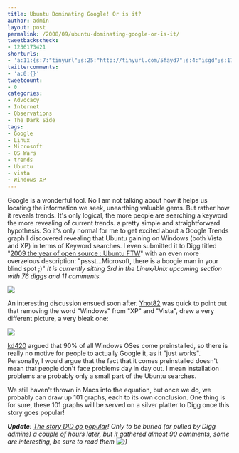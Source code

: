 ```yaml
---
title: Ubuntu Dominating Google! Or is it?
author: admin
layout: post
permalink: /2008/09/ubuntu-dominating-google-or-is-it/
tweetbackscheck:
- 1236173421
shorturls:
- 'a:11:{s:7:"tinyurl";s:25:"http://tinyurl.com/5fayd7";s:4:"isgd";s:17:"http://is.gd/fja7";s:5:"bitly";s:20:"http://bit.ly/3Iqy0I";s:5:"snipr";s:22:"http://snipr.com/9shgu";s:5:"snurl";s:22:"http://snurl.com/9shgu";s:7:"snipurl";s:24:"http://snipurl.com/9shgu";s:4:"trim";s:17:"http://tr.im/49ye";s:5:"adjix";s:207:"(10 Jan 2008 temporary restriction: API requires valid partnerID or partnerEmail key in request. Contact us if this affects you.) Invalid Adjix request. API documentation @ http://web.adjix.com/AdjixAPI.html";s:4:"advu";s:203:"(10 Jan 2008 temporary restriction: API requires valid partnerID or partnerEmail key in request. Contact us if this affects you.) Invalid Adjix request. API documentation @ http://web.ad.vu/AdjixAPI.html";s:4:"zima";s:19:"http://zi.ma/557b02";s:9:"permalink";s:69:"http://hehe2.net/linuxobservations/ubuntu-dominating-google-or-is-it/";}'
twittercomments:
- 'a:0:{}'
tweetcount:
- 0
categories:
- Advocacy
- Internet
- Observations
- The Dark Side
tags:
- Google
- Linux
- Microsoft
- OS Wars
- trends
- Ubuntu
- vista
- Windows XP
---
```

Google is a wonderful tool. No I am not talking about how it helps us locating the information we seek, unearthing valuable gems. But rather how it reveals trends. It's only logical, the more people are searching a keyword the more revealing of current trends.  a pretty simple and straightforward hypothesis.
So it's only normal for me to get excited about a Google Trends graph I discovered revealing that Ubuntu gaining on Windows (both Vista and XP) in terms of Keyword searches. I even submitted it to Digg titled "[2009 the year of open source : Ubuntu FTW](http://digg.com/linux_unix/2009_the_year_of_open_source_Ubuntu_FTW)" with an even more overzelous description: "pssst...Microsoft, there is a boogie man in your blind spot ;)" _It is currently sitting 3rd in the Linux/Unix upcoming section with 76 diggs and 11 comments._

![](http://192.168.1.33/blog2/wp-content/uploads/2008/09/ubuntu-vista-xp.jpg)

An interesting discussion ensued soon after. [Ynot82](http://digg.com/linux_unix/2009_the_year_of_open_source_Ubuntu_FTW?t=19238125#c19238125) was quick to point out that removing the word "Windows" from "XP" and "Vista", drew a very different picture, a very bleak one:

[![](http://192.168.1.33/blog2/wp-content/uploads/2008/09/ubunt-vista-xp-2.jpg)](http://192.168.1.33/blog2/wp-content/uploads/2008/09/ubunt-vista-xp-2.jpg)

[kd420](http://digg.com/linux_unix/2009_the_year_of_open_source_Ubuntu_FTW?t=19241601#c19241601) argued that 90% of all Windows OSes come preinstalled, so there is really no motive for people to actually Google it, as it "just works".  Personally, I would argue that the fact that it comes preinstalled doesn't mean that people don't face problems day in day out. I mean installation problems are probably only a small part of the Ubuntu searches.

We still haven't thrown in Macs into the equation, but once we do, we probably can draw up 101 graphs, each to its own conclusion. One thing is for sure, these 101 graphs will be served on a silver platter to Digg once this story goes popular!

_**Update**: [The story DID go popular](http://digg.com/linux_unix/2009_the_year_of_open_source_Ubuntu_FTW)! Only to be buried (or pulled by Digg admins) a couple of hours later, but it gathered almost 90 comments, some are interesting, be sure to read them ![:)](http://192.168.1.2/blog2/wp-includes/images/smilies/icon_smile.gif)_